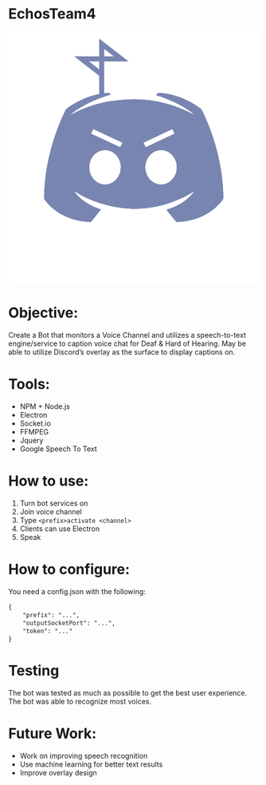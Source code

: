 # EchosTeam4
[![EchosTeam4](Echos.png)](https://github.com/joshuakristanto/EchosTeam4/)

# Objective:
Create a Bot that monitors a Voice Channel and utilizes
a speech-to-text engine/service to caption voice chat
for Deaf & Hard of Hearing. May be able to utilize
Discord’s overlay as the surface to display captions on.

# Tools:
* NPM + Node.js
* Electron
* Socket.io
* FFMPEG
* Jquery
* Google Speech To Text

# How to use:
1. Turn bot services on
2. Join voice channel
3. Type ``<prefix>activate <channel>``
4. Clients can use Electron
5. Speak

# How to configure:
You need a config.json with the following:
```
{
    "prefix": "...",
    "outputSocketPort": "...",
    "token": "..."
}
```

# Testing
The bot was tested as much as possible to get the best user experience.
The bot was able to recognize most voices.

# Future Work:
* Work on improving speech recognition
* Use machine learning for better text results
* Improve overlay design